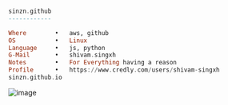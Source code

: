 ```haskell

sinzn.github
------------

Where        •   aws, github
OS           •   Linux
Language     •   js, python
G-Mail       •   shivam.singxh
Notes        •   For Everything having a reason 
Profile      •   https://www.credly.com/users/shivam-singxh
sinzn.github.io

```

![image](https://github.com/user-attachments/assets/faa512dd-b853-4280-8144-f45f5ac0c3f7)

